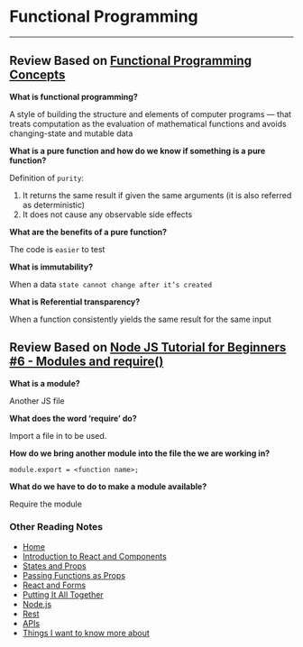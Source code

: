 # Functional Programming

***

## Review Based on [Functional Programming Concepts](https://medium.com/the-renaissance-developer/concepts-of-functional-programming-in-javascript-6bc84220d2aa)

**What is functional programming?**

A style of building the structure and elements of computer programs — that treats computation as the evaluation of mathematical functions and avoids changing-state and mutable data

**What is a pure function and how do we know if something
is a pure function?**

Definition of `purity`:

  1. It returns the same result if given the same arguments (it is also referred as deterministic)
  2. It does not cause any observable side effects


**What are the benefits of a pure function?**

The code is `easier` to test

**What is immutability?**

When a data `state cannot change after it’s created`

**What is Referential transparency?**

When a function consistently yields the same result for the same input

## Review Based on [Node JS Tutorial for Beginners #6 - Modules and require()](https://www.youtube.com/watch?v=xHLd36QoS4k)

**What is a module?**

Another JS file

**What does the word ‘require’ do?**

Import a file in to be used.

**How do we bring another module into the file the we are working in?**

`module.export = <function name>;`

**What do we have to do to make a module available?**

Require the module

### Other Reading Notes

* [Home](README.md)
* [Introduction to React and Components](class-1.md)
* [States and Props](class-2.md)
* [Passing Functions as Props](class-3.md)
* [React and Forms](class-04.md)
* [Putting It All Together](class-5.md)
* [Node.js](class-6.md)
* [Rest](class-7.md)
* [APIs](class-8.md)
* [Things I want to know more about](questions.md)
